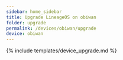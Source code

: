 ```yaml
---
sidebar: home_sidebar
title: Upgrade LineageOS on obiwan
folder: upgrade
permalink: /devices/obiwan/upgrade
device: obiwan
---
```

{% include templates/device_upgrade.md %}

